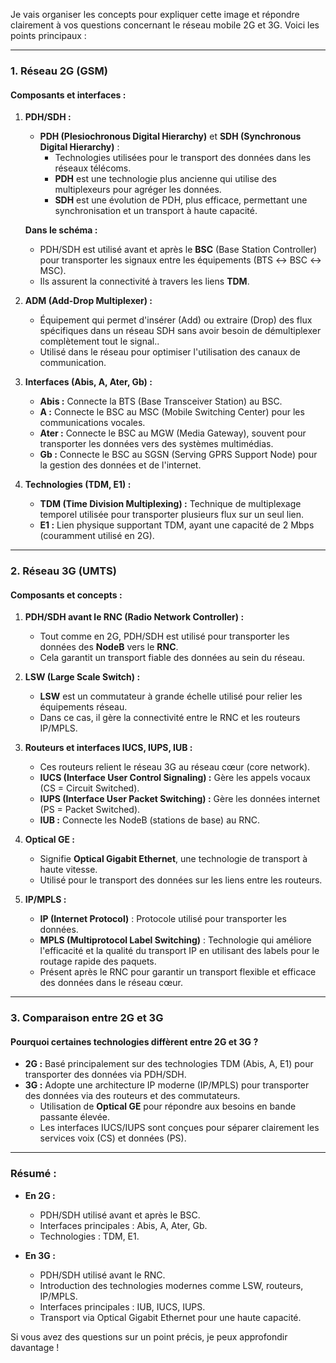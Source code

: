 Je vais organiser les concepts pour expliquer cette image et répondre clairement à vos questions concernant le réseau mobile 2G et 3G. Voici les points principaux :

---

### **1. Réseau 2G (GSM)**
#### **Composants et interfaces :**
1. **PDH/SDH :**
   - **PDH (Plesiochronous Digital Hierarchy)** et **SDH (Synchronous Digital Hierarchy)** :
     - Technologies utilisées pour le transport des données dans les réseaux télécoms.
     - **PDH** est une technologie plus ancienne qui utilise des multiplexeurs pour agréger les données.
     - **SDH** est une évolution de PDH, plus efficace, permettant une synchronisation et un transport à haute capacité.

   **Dans le schéma :** 
   - PDH/SDH est utilisé avant et après le **BSC** (Base Station Controller) pour transporter les signaux entre les équipements (BTS ↔ BSC ↔ MSC).
   - Ils assurent la connectivité à travers les liens **TDM**.

2. **ADM (Add-Drop Multiplexer) :**
   - Équipement qui permet d'insérer (Add) ou extraire (Drop) des flux spécifiques dans un réseau SDH sans avoir besoin de démultiplexer complètement tout le signal..
   - Utilisé dans le réseau pour optimiser l'utilisation des canaux de communication.

3. **Interfaces (Abis, A, Ater, Gb) :**
   - **Abis :** Connecte la BTS (Base Transceiver Station) au BSC.
   - **A :** Connecte le BSC au MSC (Mobile Switching Center) pour les communications vocales.
   - **Ater :** Connecte le BSC au MGW (Media Gateway), souvent pour transporter les données vers des systèmes multimédias.
   - **Gb :** Connecte le BSC au SGSN (Serving GPRS Support Node) pour la gestion des données et de l'internet.

4. **Technologies (TDM, E1) :**
   - **TDM (Time Division Multiplexing) :** Technique de multiplexage temporel utilisée pour transporter plusieurs flux sur un seul lien.
   - **E1 :** Lien physique supportant TDM, ayant une capacité de 2 Mbps (couramment utilisé en 2G).

---

### **2. Réseau 3G (UMTS)**
#### **Composants et concepts :**
1. **PDH/SDH avant le RNC (Radio Network Controller) :**
   - Tout comme en 2G, PDH/SDH est utilisé pour transporter les données des **NodeB** vers le **RNC**.
   - Cela garantit un transport fiable des données au sein du réseau.

2. **LSW (Large Scale Switch) :**
   - **LSW** est un commutateur à grande échelle utilisé pour relier les équipements réseau.
   - Dans ce cas, il gère la connectivité entre le RNC et les routeurs IP/MPLS.

3. **Routeurs et interfaces IUCS, IUPS, IUB :**
   - Ces routeurs relient le réseau 3G au réseau cœur (core network).
   - **IUCS (Interface User Control Signaling) :** Gère les appels vocaux (CS = Circuit Switched).
   - **IUPS (Interface User Packet Switching) :** Gère les données internet (PS = Packet Switched).
   - **IUB :** Connecte les NodeB (stations de base) au RNC.

4. **Optical GE :**
   - Signifie **Optical Gigabit Ethernet**, une technologie de transport à haute vitesse.
   - Utilisé pour le transport des données sur les liens entre les routeurs.

5. **IP/MPLS :**
   - **IP (Internet Protocol)** : Protocole utilisé pour transporter les données.
   - **MPLS (Multiprotocol Label Switching)** : Technologie qui améliore l'efficacité et la qualité du transport IP en utilisant des labels pour le routage rapide des paquets.
   - Présent après le RNC pour garantir un transport flexible et efficace des données dans le réseau cœur.

---

### **3. Comparaison entre 2G et 3G**
#### Pourquoi certaines technologies diffèrent entre 2G et 3G ?
- **2G :** Basé principalement sur des technologies TDM (Abis, A, E1) pour transporter des données via PDH/SDH.
- **3G :** Adopte une architecture IP moderne (IP/MPLS) pour transporter des données via des routeurs et des commutateurs.
   - Utilisation de **Optical GE** pour répondre aux besoins en bande passante élevée.
   - Les interfaces IUCS/IUPS sont conçues pour séparer clairement les services voix (CS) et données (PS).

---

### **Résumé :**
- **En 2G :** 
  - PDH/SDH utilisé avant et après le BSC.
  - Interfaces principales : Abis, A, Ater, Gb.
  - Technologies : TDM, E1.

- **En 3G :** 
  - PDH/SDH utilisé avant le RNC.
  - Introduction des technologies modernes comme LSW, routeurs, IP/MPLS.
  - Interfaces principales : IUB, IUCS, IUPS.
  - Transport via Optical Gigabit Ethernet pour une haute capacité.

Si vous avez des questions sur un point précis, je peux approfondir davantage !
